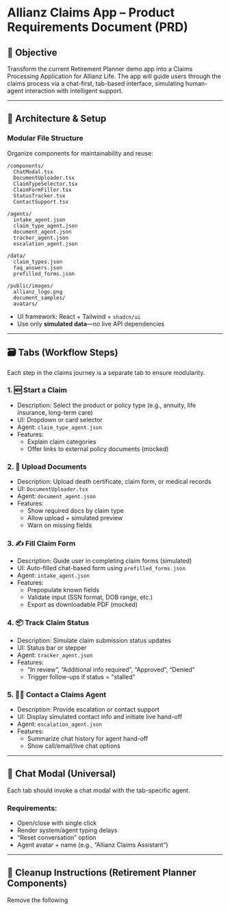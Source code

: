 # Allianz Claims App – Product Requirements Document (PRD)

## 🎯 Objective
Transform the current Retirement Planner demo app into a Claims Processing Application for Allianz Life. The app will guide users through the claims process via a chat-first, tab-based interface, simulating human-agent interaction with intelligent support.

---

## 🧱 Architecture & Setup

### Modular File Structure

Organize components for maintainability and reuse:

```
/components/
  ChatModal.tsx
  DocumentUploader.tsx
  ClaimTypeSelector.tsx
  ClaimFormFiller.tsx
  StatusTracker.tsx
  ContactSupport.tsx

/agents/
  intake_agent.json
  claim_type_agent.json
  document_agent.json
  tracker_agent.json
  escalation_agent.json

/data/
  claim_types.json
  faq_answers.json
  prefilled_forms.json

/public/images/
  allianz_logo.png
  document_samples/
  avatars/
```

- UI framework: React + Tailwind + `shadcn/ui`
- Use only **simulated data**—no live API dependencies

---

## 🗃️ Tabs (Workflow Steps)

Each step in the claims journey is a separate tab to ensure modularity.

### 1. 🆕 **Start a Claim**
- Description: Select the product or policy type (e.g., annuity, life insurance, long-term care)
- UI: Dropdown or card selector
- Agent: `claim_type_agent.json`
- Features:
  - Explain claim categories
  - Offer links to external policy documents (mocked)

### 2. 📄 **Upload Documents**
- Description: Upload death certificate, claim form, or medical records
- UI: `DocumentUploader.tsx`
- Agent: `document_agent.json`
- Features:
  - Show required docs by claim type
  - Allow upload + simulated preview
  - Warn on missing fields

### 3. ✍️ **Fill Claim Form**
- Description: Guide user in completing claim forms (simulated)
- UI: Auto-filled chat-based form using `prefilled_forms.json`
- Agent: `intake_agent.json`
- Features:
  - Prepopulate known fields
  - Validate input (SSN format, DOB range, etc.)
  - Export as downloadable PDF (mocked)

### 4. 📦 **Track Claim Status**
- Description: Simulate claim submission status updates
- UI: Status bar or stepper
- Agent: `tracker_agent.json`
- Features:
  - “In review”, “Additional info required”, “Approved”, “Denied”
  - Trigger follow-ups if status = "stalled"

### 5. 🧑‍💼 **Contact a Claims Agent**
- Description: Provide escalation or contact support
- UI: Display simulated contact info and initiate live hand-off
- Agent: `escalation_agent.json`
- Features:
  - Summarize chat history for agent hand-off
  - Show call/email/live chat options

---

## 💬 Chat Modal (Universal)

Each tab should invoke a chat modal with the tab-specific agent.

### Requirements:
- Open/close with single click
- Render system/agent typing delays
- “Reset conversation” option
- Agent avatar + name (e.g., “Allianz Claims Assistant”)

---

## 🧼 Cleanup Instructions (Retirement Planner Components)

Remove the following
